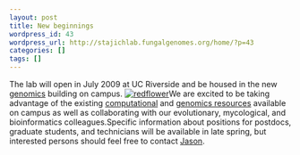 ```yaml
---
layout: post
title: New beginnings
wordpress_id: 43
wordpress_url: http://stajichlab.fungalgenomes.org/home/?p=43
categories: []
tags: []
---
```

The lab will open in July 2009 at UC Riverside and be housed in the new [genomics](http://genomics.ucr.edu) building on campus. [![redflower](http://stajichlab.fungalgenomes.org/home/wp-content/uploads/2009/02/3242806294_335e89c67d-150x150.jpg "redflower")](http://flickr.com/photos/stajich/3242806294/)We are excited to be taking advantage of the existing [computational](http://www.faculty.ucr.edu/~tgirke/Tools.htm#Hardware) and [genomics resources](http://www.cif.ucr.edu/) available on campus as well as collaborating with our evolutionary, mycological, and bioinformatics colleagues.Specific information about positions for postdocs, graduate students, and technicians will be available in late spring, but interested persons should feel free to contact [Jason](/home/people/jason-stajich/).
